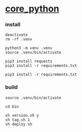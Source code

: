 # [core_python](https://pypi.org/project/seunggabi-core-python/)

### install
```shell
deactivate
rm -rf .venv

python3 -m venv .venv
source .venv/bin/activate

pip3 install requests
pip3 install -r requirements.txt
```
```shell
pip3 install -r requirements.txt
```

### build
```shell
source .venv/bin/activate

cd bin

sh version.sh y
sh tag.sh 1
sh deploy.sh
```

